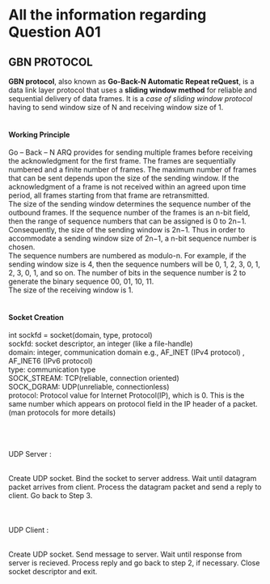 # All the information regarding Question A01
## GBN PROTOCOL</br>
**GBN protocol**, also known as **Go-Back-N Automatic Repeat reQuest**, is a data link layer protocol that uses a **sliding window method** for reliable and sequential delivery of data frames. It is a *case of sliding window protocol* having to send window size of N and receiving window size of 1.</br></br>
#### Working Principle
Go – Back – N ARQ provides for sending multiple frames before receiving the acknowledgment for the first frame. The frames are sequentially numbered and a finite number of frames. The maximum number of frames that can be sent depends upon the size of the sending window. If the acknowledgment of a frame is not received within an agreed upon time period, all frames starting from that frame are retransmitted.</br>
The size of the sending window determines the sequence number of the outbound frames. If the sequence number of the frames is an n-bit field, then the range of sequence numbers that can be assigned is 0 to 2n−1. Consequently, the size of the sending window is 2n−1. Thus in order to accommodate a sending window size of 2n−1, a n-bit sequence number is chosen.</br>
The sequence numbers are numbered as modulo-n. For example, if the sending window size is 4, then the sequence numbers will be 0, 1, 2, 3, 0, 1, 2, 3, 0, 1, and so on. The number of bits in the sequence number is 2 to generate the binary sequence 00, 01, 10, 11.</br>
The size of the receiving window is 1.</br></br>
#### Socket Creation 
int sockfd = socket(domain, type, protocol)</br>
sockfd: socket descriptor, an integer (like a file-handle)</br>
domain: integer, communication domain e.g., AF_INET (IPv4 protocol) , AF_INET6 (IPv6 protocol)</br>
type: communication type</br>
SOCK_STREAM: TCP(reliable, connection oriented)</br>
SOCK_DGRAM: UDP(unreliable, connectionless)</br>
protocol: Protocol value for Internet Protocol(IP), which is 0. This is the same number which appears on protocol field in the IP header of a packet.(man protocols for more details)</br></br>

</br></br>UDP Server :</br></br>

Create UDP socket.
Bind the socket to server address.
Wait until datagram packet arrives from client.
Process the datagram packet and send a reply to client.
Go back to Step 3.</br></br>
</br></br>UDP Client :</br></br>

Create UDP socket.
Send message to server.
Wait until response from server is recieved.
Process reply and go back to step 2, if necessary.
Close socket descriptor and exit.</br></br>
